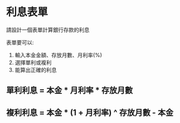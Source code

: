 # 利息表單
請設計一個表單計算銀行存款的利息

表單要可以:
1. 輸入本金金額、存放月數、月利率(%)
2. 選擇單利或複利
3. 能算出正確的利息


## 單利利息 = 本金 * 月利率 * 存放月數

## 複利利息 = 本金 * (1 + 月利率) ^ 存放月數 - 本金
